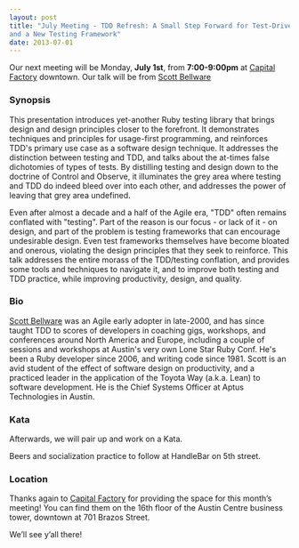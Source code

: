 ```yaml
---
layout: post
title: "July Meeting - TDD Refresh: A Small Step Forward for Test-Driven Kind,
and a New Testing Framework"
date: 2013-07-01
---
```


Our next meeting will be Monday, **July 1st**, from **7:00-9:00pm** at
[Capital Factory][CF] downtown. Our talk will be from [Scott Bellware][SB]

 [CF]: http://www.capitalfactory.com/about/contact/
 [SB]: http://http://aptus.io/

### Synopsis

This presentation introduces yet-another Ruby testing library that
brings design and design principles closer to the forefront. It
demonstrates techniques and principles for usage-first programming,
and reinforces TDD's primary use case as a software design technique.
It addresses the distinction between testing and TDD, and talks about
the at-times false dichotomies of types of tests. By distilling
testing and design down to the doctrine of Control and Observe, it
illuminates the grey area where testing and TDD do indeed bleed over
into each other, and addresses the power of leaving that grey area
undefined.


Even after almost a decade and a half of the Agile era, "TDD" often
remains conflated with "testing". Part of the reason is our focus - or
lack of it - on design, and part of the problem is testing frameworks
that can encourage undesirable design. Even test frameworks themselves
have become bloated and onerous, violating the design principles that
they seek to reinforce. This talk addresses the entire morass of the
TDD/testing conflation, and provides some tools and techniques to
navigate it, and to improve both testing and TDD practice, while
improving productivity, design, and quality.

### Bio

[Scott Bellware][SB] was an Agile early adopter in late-2000, and has since
taught TDD to scores of developers in coaching gigs, workshops, and
conferences around North America and Europe, including a couple of
sessions and workshops at Austin's very own Lone Star Ruby Conf. He's
been a Ruby developer since 2006, and writing code since 1981. Scott
is an avid student of the effect of software design on productivity,
and a practiced leader in the application of the Toyota Way (a.k.a.
Lean) to software development. He is the Chief Systems Officer at
Aptus Technologies in Austin.

### Kata

Afterwards, we will pair up and work on a Kata.

Beers and socialization practice to follow at HandleBar on 5th street.

### Location

Thanks again to [Capital Factory](http://www.capitalfactory.com/) for providing
the space for this month’s meeting! You can find them on the 16th floor of the
Austin Centre business tower, downtown at 701 Brazos Street.

We’ll see y’all there!

